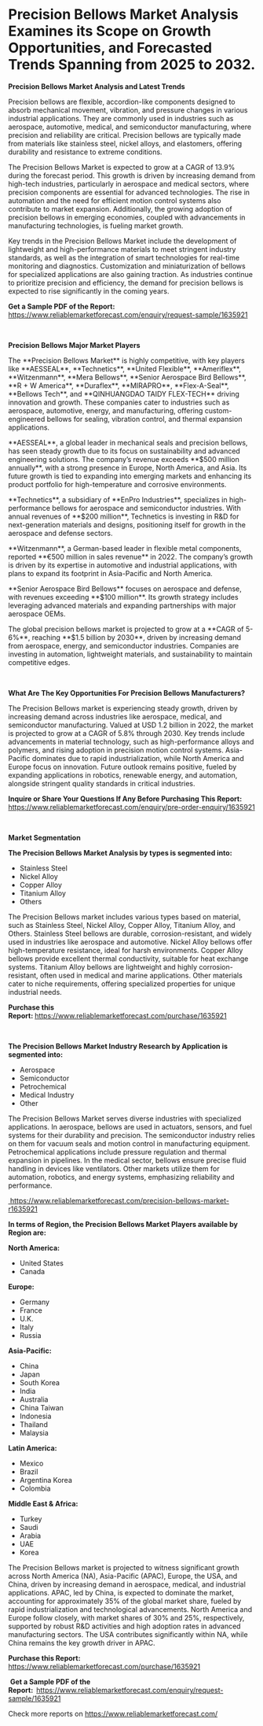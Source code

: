 <p><h1>Precision Bellows Market Analysis Examines its Scope on Growth Opportunities, and Forecasted Trends Spanning from 2025 to 2032.</h1></p><p><strong>Precision Bellows Market Analysis and Latest Trends</strong></p>
<p><p>Precision bellows are flexible, accordion-like components designed to absorb mechanical movement, vibration, and pressure changes in various industrial applications. They are commonly used in industries such as aerospace, automotive, medical, and semiconductor manufacturing, where precision and reliability are critical. Precision bellows are typically made from materials like stainless steel, nickel alloys, and elastomers, offering durability and resistance to extreme conditions.</p><p>The Precision Bellows Market is expected to grow at a CAGR of 13.9% during the forecast period. This growth is driven by increasing demand from high-tech industries, particularly in aerospace and medical sectors, where precision components are essential for advanced technologies. The rise in automation and the need for efficient motion control systems also contribute to market expansion. Additionally, the growing adoption of precision bellows in emerging economies, coupled with advancements in manufacturing technologies, is fueling market growth.</p><p>Key trends in the Precision Bellows Market include the development of lightweight and high-performance materials to meet stringent industry standards, as well as the integration of smart technologies for real-time monitoring and diagnostics. Customization and miniaturization of bellows for specialized applications are also gaining traction. As industries continue to prioritize precision and efficiency, the demand for precision bellows is expected to rise significantly in the coming years.</p></p>
<p><strong>Get a Sample PDF of the Report:&nbsp;</strong> <a href="https://www.reliablemarketforecast.com/enquiry/request-sample/1635921?utm_campaign=2247&utm_medium=2&utm_source=Github&utm_content=ia&utm_term=25012025&utm_id=precision-bellows">https://www.reliablemarketforecast.com/enquiry/request-sample/1635921</a></p>
<p>&nbsp;</p>
<p><strong>Precision Bellows Major Market Players</strong></p>
<p><p>The **Precision Bellows Market** is highly competitive, with key players like **AESSEAL**, **Technetics**, **United Flexible**, **Ameriflex**, **Witzenmann**, **Mera Bellows**, **Senior Aerospace Bird Bellows**, **R + W America**, **Duraflex**, **MIRAPRO**, **Flex-A-Seal**, **Bellows Tech**, and **QINHUANGDAO TAIDY FLEX-TECH** driving innovation and growth. These companies cater to industries such as aerospace, automotive, energy, and manufacturing, offering custom-engineered bellows for sealing, vibration control, and thermal expansion applications.</p><p>**AESSEAL**, a global leader in mechanical seals and precision bellows, has seen steady growth due to its focus on sustainability and advanced engineering solutions. The company’s revenue exceeds **$500 million annually**, with a strong presence in Europe, North America, and Asia. Its future growth is tied to expanding into emerging markets and enhancing its product portfolio for high-temperature and corrosive environments.</p><p>**Technetics**, a subsidiary of **EnPro Industries**, specializes in high-performance bellows for aerospace and semiconductor industries. With annual revenues of **$200 million**, Technetics is investing in R&D for next-generation materials and designs, positioning itself for growth in the aerospace and defense sectors.</p><p>**Witzenmann**, a German-based leader in flexible metal components, reported **€500 million in sales revenue** in 2022. The company’s growth is driven by its expertise in automotive and industrial applications, with plans to expand its footprint in Asia-Pacific and North America.</p><p>**Senior Aerospace Bird Bellows** focuses on aerospace and defense, with revenues exceeding **$100 million**. Its growth strategy includes leveraging advanced materials and expanding partnerships with major aerospace OEMs.</p><p>The global precision bellows market is projected to grow at a **CAGR of 5-6%**, reaching **$1.5 billion by 2030**, driven by increasing demand from aerospace, energy, and semiconductor industries. Companies are investing in automation, lightweight materials, and sustainability to maintain competitive edges.</p></p>
<p>&nbsp;</p>
<p><strong>What Are The Key Opportunities For Precision Bellows Manufacturers?</strong></p>
<p><p>The Precision Bellows market is experiencing steady growth, driven by increasing demand across industries like aerospace, medical, and semiconductor manufacturing. Valued at USD 1.2 billion in 2022, the market is projected to grow at a CAGR of 5.8% through 2030. Key trends include advancements in material technology, such as high-performance alloys and polymers, and rising adoption in precision motion control systems. Asia-Pacific dominates due to rapid industrialization, while North America and Europe focus on innovation. Future outlook remains positive, fueled by expanding applications in robotics, renewable energy, and automation, alongside stringent quality standards in critical industries.</p></p>
<p><strong>Inquire or Share Your Questions If Any Before Purchasing This Report:</strong> <a href="https://www.reliablemarketforecast.com/enquiry/pre-order-enquiry/1635921?utm_campaign=2247&utm_medium=2&utm_source=Github&utm_content=ia&utm_term=25012025&utm_id=precision-bellows">https://www.reliablemarketforecast.com/enquiry/pre-order-enquiry/1635921</a></p>
<p>&nbsp;</p>
<p><strong>Market Segmentation</strong></p>
<p><strong>The Precision Bellows Market Analysis by types is segmented into:</strong></p>
<p><ul><li>Stainless Steel</li><li>Nickel Alloy</li><li>Copper Alloy</li><li>Titanium Alloy</li><li>Others</li></ul></p>
<p><p>The Precision Bellows market includes various types based on material, such as Stainless Steel, Nickel Alloy, Copper Alloy, Titanium Alloy, and Others. Stainless Steel bellows are durable, corrosion-resistant, and widely used in industries like aerospace and automotive. Nickel Alloy bellows offer high-temperature resistance, ideal for harsh environments. Copper Alloy bellows provide excellent thermal conductivity, suitable for heat exchange systems. Titanium Alloy bellows are lightweight and highly corrosion-resistant, often used in medical and marine applications. Other materials cater to niche requirements, offering specialized properties for unique industrial needs.</p></p>
<p><strong>Purchase this Report:&nbsp;</strong><a href="https://www.reliablemarketforecast.com/purchase/1635921?utm_campaign=2247&utm_medium=2&utm_source=Github&utm_content=ia&utm_term=25012025&utm_id=precision-bellows">https://www.reliablemarketforecast.com/purchase/1635921</a></p>
<p>&nbsp;</p>
<p><strong>The Precision Bellows Market Industry Research by Application is segmented into:</strong></p>
<p><ul><li>Aerospace</li><li>Semiconductor</li><li>Petrochemical</li><li>Medical Industry</li><li>Other</li></ul></p>
<p><p>The Precision Bellows Market serves diverse industries with specialized applications. In aerospace, bellows are used in actuators, sensors, and fuel systems for their durability and precision. The semiconductor industry relies on them for vacuum seals and motion control in manufacturing equipment. Petrochemical applications include pressure regulation and thermal expansion in pipelines. In the medical sector, bellows ensure precise fluid handling in devices like ventilators. Other markets utilize them for automation, robotics, and energy systems, emphasizing reliability and performance.</p></p>
<p><a href="https://www.reliablemarketforecast.com/precision-bellows-market-r1635921?utm_campaign=2247&utm_medium=2&utm_source=Github&utm_content=ia&utm_term=25012025&utm_id=precision-bellows">&nbsp;https://www.reliablemarketforecast.com/precision-bellows-market-r1635921</a></p>
<p><strong>In terms of Region, the Precision Bellows Market Players available by Region are:</strong></p>
<p>
    <p> <strong> North America: </strong>
        <ul>
            <li>United States</li>
            <li>Canada</li>
        </ul>
        </p> 
    <p> <strong> Europe: </strong>
        <ul>
            <li>Germany</li>
            <li>France</li>
            <li>U.K.</li>
            <li>Italy</li>
            <li>Russia</li>
        </ul>
        </p> 
    <p> <strong> Asia-Pacific: </strong>
        <ul>
            <li>China</li>
            <li>Japan</li>
            <li>South Korea</li>
            <li>India</li>
            <li>Australia</li>
            <li>China Taiwan</li>
            <li>Indonesia</li>
            <li>Thailand</li>
            <li>Malaysia</li>
        </ul>
        </p> 
    <p> <strong> Latin America: </strong>
        <ul>
            <li>Mexico</li>
            <li>Brazil</li>
            <li>Argentina Korea</li>
            <li>Colombia</li>
        </ul>
        </p> 
    <p> <strong> Middle East & Africa: </strong>
        <ul>
            <li>Turkey</li>
            <li>Saudi</li>
            <li>Arabia</li>
            <li>UAE</li>
            <li>Korea</li>
        </ul>
    </p>
    </p>
<p><p>The Precision Bellows market is projected to witness significant growth across North America (NA), Asia-Pacific (APAC), Europe, the USA, and China, driven by increasing demand in aerospace, medical, and industrial applications. APAC, led by China, is expected to dominate the market, accounting for approximately 35% of the global market share, fueled by rapid industrialization and technological advancements. North America and Europe follow closely, with market shares of 30% and 25%, respectively, supported by robust R&D activities and high adoption rates in advanced manufacturing sectors. The USA contributes significantly within NA, while China remains the key growth driver in APAC.</p></p>
<p><strong>Purchase this Report: </strong><a href="https://www.reliablemarketforecast.com/purchase/1635921?utm_campaign=2247&utm_medium=2&utm_source=Github&utm_content=ia&utm_term=25012025&utm_id=precision-bellows">https://www.reliablemarketforecast.com/purchase/1635921</a></p>
<p>&nbsp;<strong>Get a Sample PDF of the Report:&nbsp;&nbsp;</strong><a href="https://www.reliablemarketforecast.com/enquiry/request-sample/1635921?utm_campaign=2247&utm_medium=2&utm_source=Github&utm_content=ia&utm_term=25012025&utm_id=precision-bellows">https://www.reliablemarketforecast.com/enquiry/request-sample/1635921</a></p>
<p><strong></strong></p>
<p>Check more reports on <a href="https://www.reliablemarketforecast.com/?utm_campaign=2247&utm_medium=2&utm_source=Github&utm_content=ia&utm_term=25012025&utm_id=precision-bellows">https://www.reliablemarketforecast.com/</a></p>